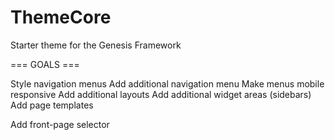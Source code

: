 ThemeCore
=========

Starter theme for the Genesis Framework

=== GOALS ===

Style navigation menus
Add additional navigation menu
Make menus mobile responsive
Add additional layouts
Add additional widget areas (sidebars)
Add page templates

Add front-page selector 


